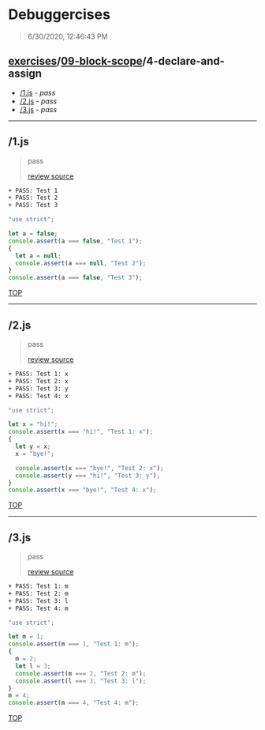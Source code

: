 # Debuggercises 

> 6/30/2020, 12:46:43 PM 

## [exercises](../../README.md)/[09-block-scope](../README.md)/4-declare-and-assign 

- [/1.js](#1js) - _pass_ 
- [/2.js](#2js) - _pass_ 
- [/3.js](#3js) - _pass_ 
---

## /1.js 

> pass 
>
> [review source](../../../exercises/09-block-scope/4-declare-and-assign/1.js)

```txt
+ PASS: Test 1
+ PASS: Test 2
+ PASS: Test 3
```

```js
"use strict";

let a = false;
console.assert(a === false, "Test 1");
{
  let a = null;
  console.assert(a === null, "Test 2");
}
console.assert(a === false, "Test 3");

```

[TOP](#debuggercises)

---

## /2.js 

> pass 
>
> [review source](../../../exercises/09-block-scope/4-declare-and-assign/2.js)

```txt
+ PASS: Test 1: x
+ PASS: Test 2: x
+ PASS: Test 3: y
+ PASS: Test 4: x
```

```js
"use strict";

let x = "hi!";
console.assert(x === "hi!", "Test 1: x");
{
  let y = x;
  x = "bye!";

  console.assert(x === "bye!", "Test 2: x");
  console.assert(y === "hi!", "Test 3: y");
}
console.assert(x === "bye!", "Test 4: x");

```

[TOP](#debuggercises)

---

## /3.js 

> pass 
>
> [review source](../../../exercises/09-block-scope/4-declare-and-assign/3.js)

```txt
+ PASS: Test 1: m
+ PASS: Test 2: m
+ PASS: Test 3: l
+ PASS: Test 4: m
```

```js
"use strict";

let m = 1;
console.assert(m === 1, "Test 1: m");
{
  m = 2;
  let l = 3;
  console.assert(m === 2, "Test 2: m");
  console.assert(l === 3, "Test 3: l");
}
m = 4;
console.assert(m === 4, "Test 4: m");

```

[TOP](#debuggercises)

